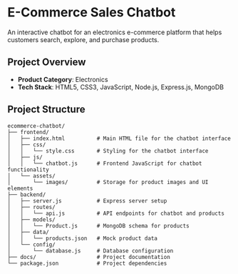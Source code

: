 # E-Commerce Sales Chatbot

An interactive chatbot for an electronics e-commerce platform that helps customers search, explore, and purchase products.

## Project Overview

- **Product Category**: Electronics
- **Tech Stack**: HTML5, CSS3, JavaScript, Node.js, Express.js, MongoDB

## Project Structure

```
ecommerce-chatbot/
├── frontend/
│   ├── index.html          # Main HTML file for the chatbot interface
│   ├── css/
│   │   └── style.css       # Styling for the chatbot interface
│   ├── js/
│   │   └── chatbot.js      # Frontend JavaScript for chatbot functionality
│   └── assets/
│       └── images/         # Storage for product images and UI elements
├── backend/
│   ├── server.js           # Express server setup
│   ├── routes/
│   │   └── api.js          # API endpoints for chatbot and products
│   ├── models/
│   │   └── Product.js      # MongoDB schema for products
│   ├── data/
│   │   └── products.json   # Mock product data
│   └── config/
│       └── database.js     # Database configuration
├── docs/                   # Project documentation
└── package.json            # Project dependencies
```
